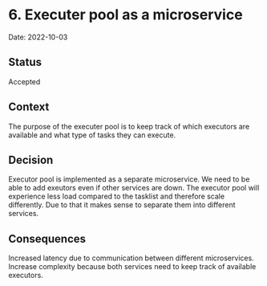 # 6. Executer pool as a microservice

Date: 2022-10-03

## Status

Accepted

## Context

The purpose of the executer pool is to keep track of which executors are available and what type of tasks they can execute.

## Decision

Executor pool is implemented as a separate microservice.
We need to be able to add exeutors even if other services are down.
The executor pool will experience less load compared to the tasklist and therefore scale differently. Due to that it makes sense to separate them into different services.

## Consequences

Increased latency due to communication between different microservices. Increase complexity because both services need to keep track of available executors. 
